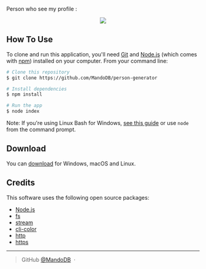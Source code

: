 Person who see my profile :

<p align="center">
  <img src ="https://profile-counter.glitch.me/MandoDB/count.svg"/>
</p>



## How To Use

To clone and run this application, you'll need [Git](https://git-scm.com) and [Node.js](https://nodejs.org/en/download/) (which comes with [npm](http://npmjs.com)) installed on your computer. From your command line:

```bash
# Clone this repository
$ git clone https://github.com/MandoDB/person-generator

# Install dependencies
$ npm install

# Run the app
$ node index
```
Note: If you're using Linux Bash for Windows, [see this guide](https://www.howtogeek.com/261575/how-to-run-graphical-linux-desktop-applications-from-windows-10s-bash-shell/) or use `node` from the command prompt.


## Download

You can [download](https://github.com/MandoBD/person-generator) for Windows, macOS and Linux.

## Credits

This software uses the following open source packages:

- [Node.js](https://nodejs.org/)
- [fs](https://www.npmjs.com/package/fs)
- [stream](https://www.npmjs.com/package/stream)
- [cli-color](https://www.npmjs.com/package/cli-color)
- [http](https://www.npmjs.com/package/http)
- [https](https://www.npmjs.com/package/https)

---

> GitHub [@MandoDB](https://github.com/MandoDB) &nbsp;&middot;&nbsp;
